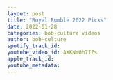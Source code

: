 ```yaml
---
layout: post
title: "Royal Rumble 2022 Picks"
date: 2022-01-28
categories: bob-culture videos
author: bob-culture
spotify_track_id: 
youtube_video_id: AXKNm0h7IZs
apple_track_id: 
youtube_metadata: 
---
```

